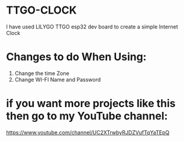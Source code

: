 # TTGO-CLOCK
I have used LILYGO TTGO esp32 dev board to create a simple Internet Clock

# Changes to do When Using:
1. Change the time Zone 
2. Change WI-FI Name and Password

# if you want more projects like this then go to my YouTube channel:
https://www.youtube.com/channel/UC2XTrwbyRJDZVufTqYaTEpQ
